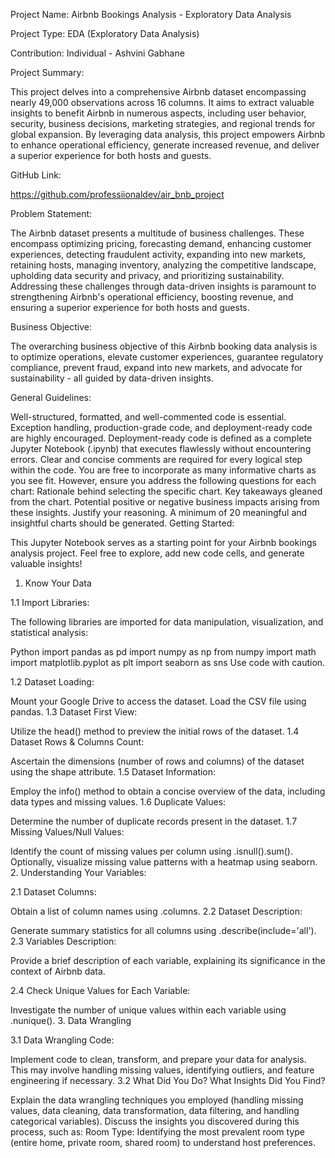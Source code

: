 Project Name: Airbnb Bookings Analysis - Exploratory Data Analysis

Project Type: EDA (Exploratory Data Analysis)

Contribution: Individual - Ashvini Gabhane

Project Summary:

This project delves into a comprehensive Airbnb dataset encompassing nearly 49,000 observations across 16 columns. It aims to extract valuable insights to benefit Airbnb in numerous aspects, including user behavior, security, business decisions, marketing strategies, and regional trends for global expansion. By leveraging data analysis, this project empowers Airbnb to enhance operational efficiency, generate increased revenue, and deliver a superior experience for both hosts and guests.

GitHub Link:

https://github.com/professiionaldev/air_bnb_project

Problem Statement:

The Airbnb dataset presents a multitude of business challenges. These encompass optimizing pricing, forecasting demand, enhancing customer experiences, detecting fraudulent activity, expanding into new markets, retaining hosts, managing inventory, analyzing the competitive landscape, upholding data security and privacy, and prioritizing sustainability. Addressing these challenges through data-driven insights is paramount to strengthening Airbnb's operational efficiency, boosting revenue, and ensuring a superior experience for both hosts and guests.

Business Objective:

The overarching business objective of this Airbnb booking data analysis is to optimize operations, elevate customer experiences, guarantee regulatory compliance, prevent fraud, expand into new markets, and advocate for sustainability - all guided by data-driven insights.

General Guidelines:

Well-structured, formatted, and well-commented code is essential.
Exception handling, production-grade code, and deployment-ready code are highly encouraged.
Deployment-ready code is defined as a complete Jupyter Notebook (.ipynb) that executes flawlessly without encountering errors.
Clear and concise comments are required for every logical step within the code.
You are free to incorporate as many informative charts as you see fit. However, ensure you address the following questions for each chart:
Rationale behind selecting the specific chart.
Key takeaways gleaned from the chart.
Potential positive or negative business impacts arising from these insights. Justify your reasoning.
A minimum of 20 meaningful and insightful charts should be generated.
Getting Started:

This Jupyter Notebook serves as a starting point for your Airbnb bookings analysis project. Feel free to explore, add new code cells, and generate valuable insights!

1. Know Your Data

1.1 Import Libraries:

The following libraries are imported for data manipulation, visualization, and statistical analysis:

Python
import pandas as pd
import numpy as np
from numpy import math
import matplotlib.pyplot as plt
import seaborn as sns
Use code with caution.

1.2 Dataset Loading:

Mount your Google Drive to access the dataset.
Load the CSV file using pandas.
1.3 Dataset First View:

Utilize the head() method to preview the initial rows of the dataset.
1.4 Dataset Rows & Columns Count:

Ascertain the dimensions (number of rows and columns) of the dataset using the shape attribute.
1.5 Dataset Information:

Employ the info() method to obtain a concise overview of the data, including data types and missing values.
1.6 Duplicate Values:

Determine the number of duplicate records present in the dataset.
1.7 Missing Values/Null Values:

Identify the count of missing values per column using .isnull().sum().
Optionally, visualize missing value patterns with a heatmap using seaborn.
2. Understanding Your Variables:

2.1 Dataset Columns:

Obtain a list of column names using .columns.
2.2 Dataset Description:

Generate summary statistics for all columns using .describe(include='all').
2.3 Variables Description:

Provide a brief description of each variable, explaining its significance in the context of Airbnb data.

2.4 Check Unique Values for Each Variable:

Investigate the number of unique values within each variable using .nunique().
3. Data Wrangling

3.1 Data Wrangling Code:

Implement code to clean, transform, and prepare your data for analysis. This may involve handling missing values, identifying outliers, and feature engineering if necessary.
3.2 What Did You Do? What Insights Did You Find?

Explain the data wrangling techniques you employed (handling missing values, data cleaning, data transformation, data filtering, and handling categorical variables).
Discuss the insights you discovered during this process, such as:
Room Type: Identifying the most prevalent room type (entire home, private room, shared room) to understand host preferences.
